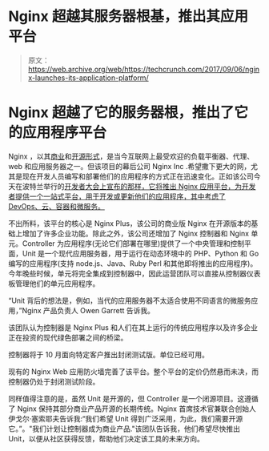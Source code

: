 # Nginx 超越其服务器根基，推出其应用平台 

> 原文：<https://web.archive.org/web/https://techcrunch.com/2017/09/06/nginx-launches-its-application-platform/>

# Nginx 超越了它的服务器根，推出了它的应用程序平台

Nginx ，以其[商业](https://web.archive.org/web/20230209011150/https://www.nginx.com/)和[开源形式](https://web.archive.org/web/20230209011150/https://nginx.org/en/)，是当今互联网上最受欢迎的负载平衡器、代理、web 和应用服务器之一。但该项目的幕后公司 Nginx Inc .希望撒下更大的网，尤其是现在开发人员编写和部署他们的应用程序的方式正在迅速变化。正如该公司今天在波特兰举行的[开发者大会上宣布的那样，它将推出 Nginx 应用平台，为开发者提供一个一站式平台，用于开发或更新他们的应用程序，其中考虑了 DevOps、云、容器和微服务。](https://web.archive.org/web/20230209011150/https://www.nginx.com/nginxconf/?utm_source=nginxorg)

不出所料，该平台的核心是 Nginx Plus，该公司的商业版 Nginx 在开源版本的基础上增加了许多企业功能。除此之外，该公司还增加了 Nginx 控制器和 Nginx 单元。Controller 为应用程序(无论它们部署在哪里)提供了一个中央管理和控制平面，Unit 是一个现代应用服务器，用于运行在动态环境中的 PHP、Python 和 Go 编写的应用程序(支持 node.js、Java、Ruby Perl 和其他即将推出的应用程序)。今年晚些时候，单元将完全集成到控制器中，因此运营团队可以直接从控制器仪表板管理他们的单元应用程序。

“Unit 背后的想法是，例如，当代的应用服务器不太适合使用不同语言的微服务应用，”Nginx 产品负责人 Owen Garrett 告诉我。

该团队认为控制器是 Nginx Plus 和人们在其上运行的传统应用程序以及许多企业正在投资的现代绿色部署之间的桥梁。

控制器将于 10 月面向特定客户推出封闭测试版。单位已经可用。

现有的 Nginx Web 应用防火墙完善了该平台。整个平台的定价仍然悬而未决，而控制器仍处于封闭测试阶段。

同样值得注意的是，虽然 Unit 是开源的，但 Controller 是一个闭源项目。这遵循了 Nginx 保持其部分商业产品开源的长期传统。Nginx 首席技术官兼联合创始人伊戈尔·塞索耶夫告诉我:“我们希望 Unit 得到广泛采用，为此，我们需要开源它。”。"我们计划让控制器成为商业产品."该团队告诉我，他们希望尽快推出 Unit，以便从社区获得反馈，帮助他们决定该工具的未来方向。